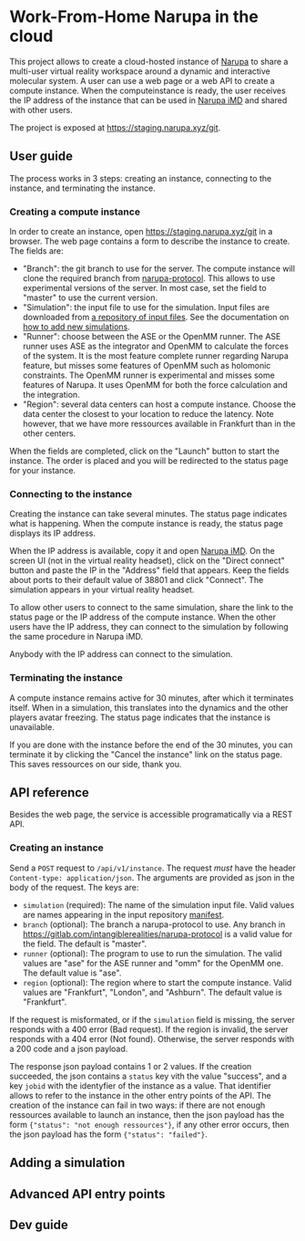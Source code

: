 Work-From-Home Narupa in the cloud
==================================

This project allows to create a cloud-hosted instance of
[Narupa](https://gitlab.com/intangiblerealities/narupa-protocol) to share a
multi-user virtual reality workspace around a dynamic and interactive
molecular system. A user can use a web page or a web API to create a compute
instance. When the computeinstance is ready, the user receives the IP address of
the instance that can be used in
[Narupa iMD](https://gitlab.com/intangiblerealities/narupa-applications/narupa-imd)
and shared with other users.

The project is exposed at <https://staging.narupa.xyz/git>.

## User guide

The process works in 3 steps: creating an instance, connecting to the instance,
and terminating the instance.

### Creating a compute instance

In order to create an instance, open <https://staging.narupa.xyz/git> in a
browser. The web page contains a form to describe the instance to create.
The fields are:

* "Branch": the git branch to use for the server. The compute instance will
  clone the required branch from
  [narupa-protocol](https://gitlab.com/intangiblerealities/narupa-protocol).
  This allows to use experimental versions of the server. In most case, set the
  field to "master" to use the current version.
* "Simulation": the input file to use for the simulation. Input files are
  downloaded from
  [a repository of input files](https://gitlab.com/intangiblerealities/narupacloud/narupa-cloud-simulation-inputs).
  See the documentation on [how to add new simulations](#adding-a-simulation).
* "Runner": choose between the ASE or the OpenMM runner. The ASE runner uses
  ASE as the integrator and OpenMM to calculate the forces of the system. It is
  the most feature complete runner regarding Narupa feature, but misses some
  features of OpenMM such as holomonic constraints. The OpenMM runner is
  experimental and misses some features of Narupa. It uses OpenMM for both the
  force calculation and the integration.
* "Region": several data centers can host a compute instance. Choose the data
  center the closest to your location to reduce the latency. Note however, that
  we have more ressources available in Frankfurt than in the other centers.

When the fields are completed, click on the "Launch" button to start the
instance. The order is placed and you will be redirected to the status page for
your instance.

### Connecting to the instance

Creating the instance can take several minutes. The status page indicates what
is happening. When the compute instance is ready, the status page displays its
IP address.

When the IP address is available, copy it and open
[Narupa iMD](https://gitlab.com/intangiblerealities/narupa-applications/narupa-imd).
On the screen UI (not in the virtual reality headset), click on the "Direct
connect" button and paste the IP in the "Address" field that appears. Keep the
fields about ports to their default value of 38801 and click "Connect". The
simulation appears in your virtual reality headset.

To allow other users to connect to the same simulation, share the link to the
status page or the IP address of the compute instance. When the other users
have the IP address, they can connect to the simulation by following the same
procedure in Narupa iMD.

Anybody with the IP address can connect to the simulation.

### Terminating the instance

A compute instance remains active for 30 minutes, after which it terminates
itself. When in a simulation, this translates into the dynamics and the other
players avatar freezing. The status page indicates that the instance is
unavailable.

If you are done with the instance before the end of the 30 minutes, you can
terminate it by clicking the "Cancel the instance" link on the status page.
This saves ressources on our side, thank you.

## API reference

Besides the web page, the service is accessible programatically via a REST API.

### Creating an instance

Send a `POST` request to `/api/v1/instance`. The request *must* have the header
`Content-type: application/json`. The arguments are provided as json in the body
of the request. The keys are:

* `simulation` (required): The name of the simulation input file. Valid values
  are names appearing in the input repository
  [manifest](https://gitlab.com/intangiblerealities/narupacloud/narupa-cloud-simulation-inputs/-/blob/master/manifest.txt).
* `branch` (optional): The branch a narupa-protocol to use. Any branch in
  <https://gitlab.com/intangiblerealities/narupa-protocol> is a valid value for
  the field. The default is "master".
* `runner` (optional): The program to use to run the simulation. The valid
  values are "ase" for the ASE runner and "omm" for the OpenMM one. The default
  value is "ase".
* `region` (optional): The region where to start the compute instance. Valid
  values are "Frankfurt", "London", and "Ashburn". The default value is
  "Frankfurt".

If the request is misformated, or if the `simulation` field is missing, the
server responds with a 400 error (Bad request). If the region is invalid, the
server responds with a 404 error (Not found). Otherwise, the server responds
with a 200 code and a json payload.

The response json payload contains 1 or 2 values. If the creation succeeded,
the json contains a `status` key vith the value "success", and a key `jobid`
with the identyfier of the instance as a value. That identifier allows to
refer to the instance in the other entry points of the API. The creation of the
instance can fail in two ways: if there are not enough ressources available
to launch an instance, then the json payload has the form `{"status": "not
enough ressources"}`, if any other error occurs, then the json payload has
the form `{"status": "failed"}`.

## Adding a simulation

## Advanced API entry points

## Dev guide
